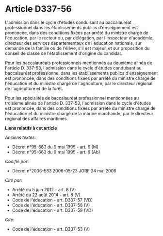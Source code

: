# Article D337-56

L'admission dans le cycle d'études conduisant au baccalauréat professionnel dans les établissements publics d'enseignement
est prononcée, dans des conditions fixées par arrêté du ministre chargé de l'éducation, par le recteur ou, par délégation,
par l'inspecteur d'académie, directeur des services départementaux de l'éducation nationale, sur demande de la famille ou de
l'élève, s'il est majeur, et sur proposition du conseil de classe de l'établissement d'origine du candidat.

Pour les baccalauréats professionnels mentionnés au deuxième alinéa de l'article D. 337-53, l'admission dans le cycle
d'études conduisant au baccalauréat professionnel dans les établissements publics d'enseignement est prononcée, dans des
conditions fixées par arrêté du ministre chargé de l'éducation et du ministre chargé de l'agriculture, par le directeur
régional de l'agriculture et de la forêt.

Pour les spécialités de baccalauréat professionnel mentionnées au troisième alinéa de l'article D. 337-53, l'admission dans
le cycle d'études est prononcée, dans des conditions fixées par arrêté du ministre chargé de l'éducation et du ministre
chargé de la marine marchande, par le directeur régional des affaires maritimes.

**Liens relatifs à cet article**

_Anciens textes_:

  - Décret n°95-663 du 9 mai 1995 - art. 6 (M)
  - Décret n°95-663 du 9 mai 1995 - art. 6 (Ab)

_Codifié par_:

  - Décret n°2006-583 2006-05-23 JORF 24 mai 2006

_Cité par_:

  - Arrêté du 5 juin 2012 - art. 8 (V)
  - Arrêté du 22 août 2014 - art. 6 (V)
  - Code de l'éducation - art. D337-57 (VD)
  - Code de l'éducation - art. D337-58 (V)
  - Code de l'éducation - art. D337-59 (VD)

_Cite_:

  - Code de l'éducation - art. D337-53 (V)
